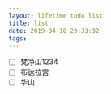 ```yaml
---
layout: lifetime todo list 
title: list
date: 2019-04-10 23:33:32
tags:
---
```



- [ ] 梵净山1234
- [ ] 布达拉宫
- [ ] 华山

